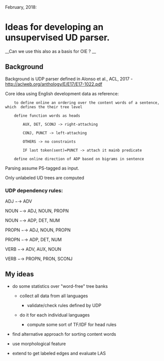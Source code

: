February, 2018:

# Ideas for developing an unsupervised UD parser.

__Can we use this also as a basis for OIE ? __

## Background 

Background is UDP parser defined in Alonso et al., ACL, 2017 - http://aclweb.org/anthology/E/E17/E17-1022.pdf

Core idea using English development data as reference:
		
		to define online an ordering over the content words of a sentence, which  defines the their tree level
		
		define function words as heads
		
			AUX, DET, SCONJ -> right-attaching
			
			CONJ, PUNCT -> left-attaching
			
			OTHERS -> no constraints
			
			IF last token(sent)=PUNCT -> attach it mainb predicate
		
		define online direction of ADP based on bigrams in sentence
		
Parsing assume PS-tagged as input.

Only unlabeled UD trees are computed




### UDP dependency rules:

ADJ −→ ADV

NOUN −→ ADJ, NOUN, PROPN

NOUN −→ ADP, DET, NUM

PROPN −→ ADJ, NOUN, PROPN

PROPN −→ ADP, DET, NUM

VERB −→ ADV, AUX, NOUN

VERB −→ PROPN, PRON, SCONJ


## My ideas

- do some statistics over "word-free" tree banks

	- collect all data from all languages
	
		- validate/check rules defined by UDP
	
	- do it for each individual languages
	
		- compute some sort of TF/IDF for head rules
		
- find alternative approach for sorting content words

- use morphological feature

- extend to get labeled edges and evaluate LAS
